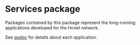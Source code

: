 # Services package

Packages contained by this package represent the long-running applications developed for the Hcnet network.

See [godoc](https://godoc.org/github.com/hcnet/go/services) for details about each application.